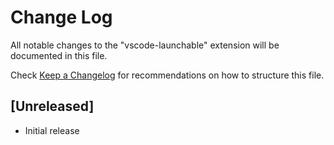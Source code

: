 # Change Log

All notable changes to the "vscode-launchable" extension will be documented in this file.

Check [Keep a Changelog](http://keepachangelog.com/) for recommendations on how to structure this file.

## [Unreleased]

- Initial release